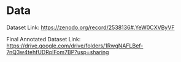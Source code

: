 # Data


Dataset Link: https://zenodo.org/record/2538136#.YeW0CXVByVF

Final Annotated Dataset Link: https://drive.google.com/drive/folders/1RwgNAFLBef-7nQ3w4tehfUDRplFom7BP?usp=sharing
